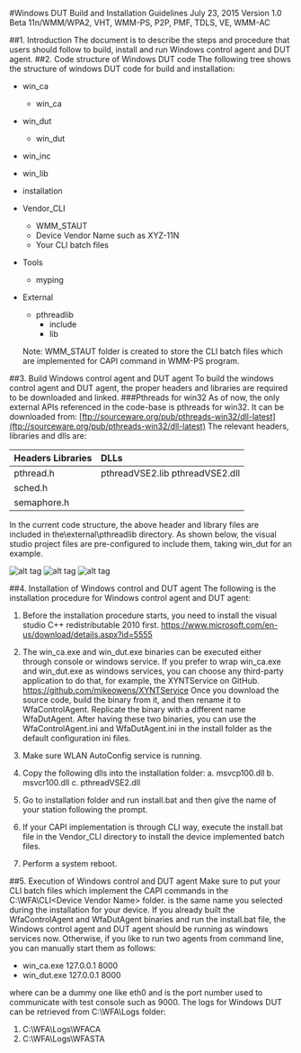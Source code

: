 #Windows DUT Build and Installation Guidelines
July 23, 2015
Version 1.0 Beta
11n/WMM/WPA2, VHT, WMM-PS, P2P, PMF, TDLS, VE, WMM-AC


##1.	Introduction
The document is to describe the steps and procedure that users should follow to build, install and run Windows control agent and DUT agent.
##2.	Code structure of Windows DUT code
The following tree shows the structure of windows DUT code for build and installation:
- win_ca
	- win_ca
- win_dut
	- win_dut
- win_inc
- win_lib
- installation
- Vendor_CLI
	- WMM_STAUT
	- Device Vendor Name such as XYZ-11N
	- Your CLI batch files
- Tools
	- myping
- External
	- pthreadlib
		- include
		- lib

	Note: WMM_STAUT folder is created to store the CLI batch files which are implemented for CAPI command in WMM-PS program.

##3.	Build Windows control agent and DUT agent
To build the windows control agent and DUT agent, the proper headers and libraries are required to be downloaded and linked.
###Pthreads for win32
As of now, the only external APIs referenced in the code-base is pthreads for win32. It can be downloaded from:
[ftp://sourceware.org/pub/pthreads-win32/dll-latest](ftp://sourceware.org/pub/pthreads-win32/dll-latest)
The relevant headers, libraries and dlls are:

|Headers	Libraries|	DLLs|
|--------------|:--------------|
|pthread.h|	pthreadVSE2.lib	pthreadVSE2.dll|
|sched.h||
|semaphore.h||

In the current code structure, the above header and library files are included in the\external\pthreadlib directory. As shown below, the visual studio project files are pre-configured to include them, taking win_dut for an example.

![alt tag](https://github.com/Wi-FiTestSuite/Wi-FiTestSuite-Win-DUT/blob/master/Docs/pics/DUT_build_1.png)
![alt tag](https://github.com/Wi-FiTestSuite/Wi-FiTestSuite-Win-DUT/blob/master/Docs/pics/DUT_build_2.png)
![alt tag](https://github.com/Wi-FiTestSuite/Wi-FiTestSuite-Win-DUT/blob/master/Docs/pics/DUT_build_3.png)


##4.	Installation of Windows control and DUT agent
The following is the installation procedure for Windows control agent and DUT agent:

1. Before the installation procedure starts, you need to install the visual studio C++ redistributable 2010 first.
https://www.microsoft.com/en-us/download/details.aspx?id=5555

2. The win_ca.exe and win_dut.exe binaries can be executed either through console or windows service. If you prefer to wrap win_ca.exe and win_dut.exe as windows services, you can choose any third-party application to do that, for example, the XYNTService on GitHub.
https://github.com/mikeowens/XYNTService
Once you download the source code, build the binary from it, and then rename it to WfaControlAgent. Replicate the binary with a different name WfaDutAgent. After having these two binaries, you can use the WfaControlAgent.ini and WfaDutAgent.ini in the install folder as the default configuration ini files.
3. Make sure WLAN AutoConfig service is running.
4. Copy the following dlls into the installation folder:
a. msvcp100.dll
b. msvcr100.dll
c. pthreadVSE2.dll

5.	Go to installation folder and run install.bat and then give the name of your station following the prompt.
6.	If your CAPI implementation is through CLI way, execute the install.bat file in the Vendor_CLI directory to install the device implemented batch files.
7.	Perform a system reboot.

##5.	Execution of Windows control and DUT agent
Make sure to put your CLI batch files which implement the CAPI commands in the C:\WFA\CLI\<Device Vendor Name> folder. <Device Vendor Name> is the same name you selected during the installation for your device.
If you already built the WfaControlAgent and WfaDutAgent binaries and run the install.bat file, the Windows control agent and DUT agent should be running as windows services now. Otherwise, if you like to run two agents from command line, you can manually start them as follows:
- win_ca.exe <control interface> <control port> 127.0.0.1 8000
- win_dut.exe 127.0.0.1 8000

where <control interface> can be a dummy one like eth0 and <control port> is the port number used to communicate with test console such as 9000.
The logs for Windows DUT can be retrieved from C:\WFA\Logs folder:
1. C:\WFA\Logs\WFACA
2. C:\WFA\Logs\WFASTA



